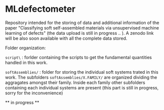 # MLdefectometer
Repository intended for the storing of data and additional information of the paper "Classifying soft self-assembled materials via unsupervised machine learning of defects" (the data upload is still in progress .. ). 
A zenodo link will be also soon available with all the complete data stored.

Folder organization:

`script\` : forlder containing the scripts to get the fundamental quantities handled in this work.

`softAssemblies/` : folder for storing the individual soft systems trated in this work.
The subfolders `softAssemblies/X.FAMILY/` are organized dividing the aggragates amongst their family.
Inside each family other subfolders containing each individual systems are present (this part is still in progress, sorry for the inconvenience)

** in progress ** 
